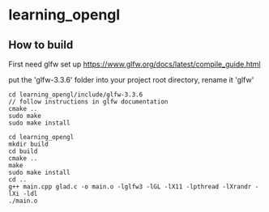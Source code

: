 # learning_opengl
## How to build
First need glfw set up
https://www.glfw.org/docs/latest/compile_guide.html

put the 'glfw-3.3.6' folder into your project root directory, rename it 'glfw'

```
cd learning_opengl/include/glfw-3.3.6
// follow instructions in glfw documentation
cmake ..
sudo make
sudo make install

```



```
cd learning_opengl
mkdir build
cd build
cmake ..
make
sudo make install
cd ..
g++ main.cpp glad.c -o main.o -lglfw3 -lGL -lX11 -lpthread -lXrandr -lXi -ldl
./main.o
```
